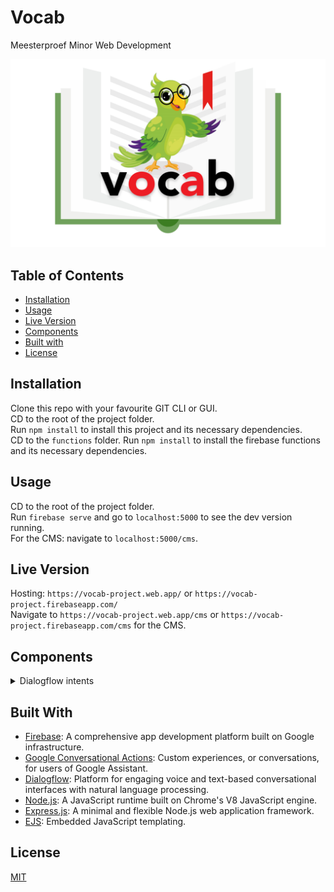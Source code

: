# Vocab

Meesterproef Minor Web Development

![Poster](docs/poster.png)

## Table of Contents
- [Installation](#installation)
- [Usage](#usage)
- [Live Version](#live-version)
- [Components](#components)
- [Built with](#built-with)
- [License](#license)

## Installation
Clone this repo with your favourite GIT CLI or GUI.  
CD to the root of the project folder.  
Run ` npm install ` to install this project and its necessary dependencies.  
CD to the `functions` folder.
Run ` npm install ` to install the firebase functions and its necessary dependencies.  

## Usage
CD to the root of the project folder.  
Run `firebase serve` and go to `localhost:5000` to see the dev version running.  
For the CMS:  navigate to `localhost:5000/cms`.

## Live Version
Hosting: `https://vocab-project.web.app/` or `https://vocab-project.firebaseapp.com/`  
Navigate to `https://vocab-project.web.app/cms` or `https://vocab-project.firebaseapp.com/cms` for the CMS.

## Components
<details>
<summary>Dialogflow intents</summary>
The logic for the catching the spoken words of the user when using the app and doing something with it, is in the functions/dialogFlowApp folder. This file contains the intents(chunks of code that correspond to certain things a user says) and the responses that the user hears. This file is a mess, I want to keep the responses that the user hears and the logic for doing certain checks seperate. This will improve the readability.
</details>

## Built With
- [Firebase](https://firebase.google.com/): A comprehensive app development platform built on Google infrastructure.
- [Google Conversational Actions](https://developers.google.com/assistant/conversational/overview): Custom experiences, or conversations, for users of Google Assistant.
- [Dialogflow](https://dialogflow.com/): Platform for engaging voice and text-based conversational interfaces with natural language processing.
- [Node.js](https://nodejs.org/en/): A JavaScript runtime built on Chrome's V8 JavaScript engine.
- [Express.js](https://expressjs.com/): A minimal and flexible Node.js web application framework.
- [EJS](https://ejs.co/): Embedded JavaScript templating.

## License
[MIT](https://choosealicense.com/licenses/mit/)
